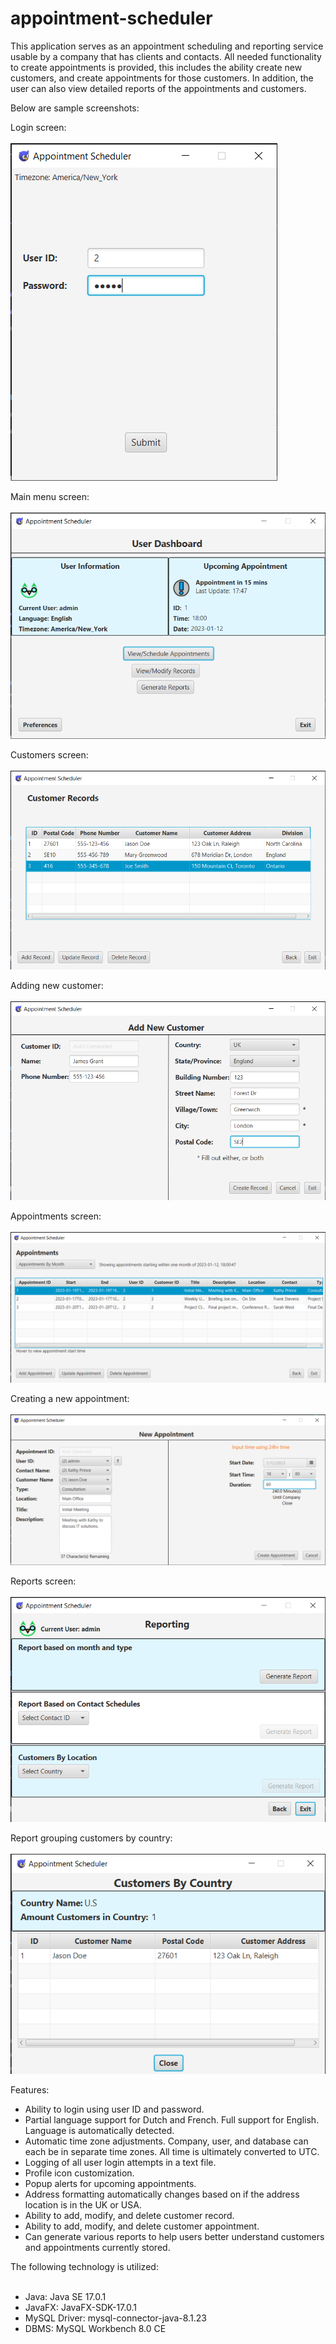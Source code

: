 # appointment-scheduler

  This application serves as an appointment scheduling and reporting service usable by a company that has clients and contacts. All needed functionality to create appointments is provided, this includes the ability create new customers, and create appointments for those customers. In addition, the user can also view detailed reports of the appointments and customers. 

Below are sample screenshots:


Login screen: <br></br>
![Login screen](/images/Login.png)

Main menu screen: <br></br>
![Main menu screen](/images/MainMenu.png)

Customers screen: <br></br>
![Customers screen](/images/Customers.png)

Adding new customer: <br></br>
![Add new customer screen](/images/AddCustomer.png)

Appointments screen: <br></br>
![Appointments screen](/images/Appointments.png)

Creating a new appointment: <br></br>
![Add new appointment screen](/images/AddAppointment.png)

Reports screen: <br></br>
![Reporting screen](/images/Reporting.png)

Report grouping customers by country: <br></br>
![Report based on country](/images/CountryReport.png)

Features:
* Ability to login using user ID and password.
* Partial language support for Dutch and French. Full support for English. Language is automatically detected.
* Automatic time zone adjustments. Company, user, and database can each be in separate time zones. All time is ultimately converted to UTC.
* Logging of all user login attempts in a text file.
* Profile icon customization.
*	Popup alerts for upcoming appointments.
*	Address formatting automatically changes based on if the address location is in the UK or USA.
*	Ability to add, modify, and delete customer record.
*	Ability to add, modify, and delete customer appointment.
*	Can generate various reports to help users better understand customers and appointments currently stored.


The following technology is utilized: <br></br>
* Java: Java SE 17.0.1
* JavaFX: JavaFX-SDK-17.0.1
* MySQL Driver:  mysql-connector-java-8.1.23
* DBMS: MySQL Workbench 8.0 CE

